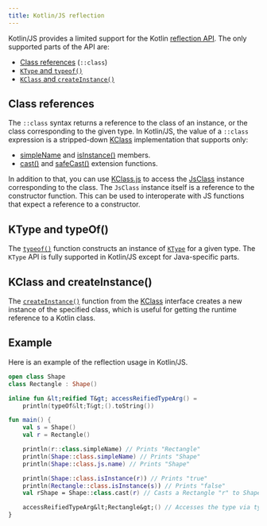 ```yaml
---
title: Kotlin/JS reflection
---
```



Kotlin/JS provides a limited support for the Kotlin [reflection API](reflection.md). The only supported parts of the API
are:

* [Class references](reflection.md#class-references) (`::class`)
* [`KType` and `typeof()`](#ktype-and-typeof)
* [`KClass` and `createInstance()`](#kclass-and-createinstance)

## Class references

The `::class` syntax returns a reference to the class of an instance, or the class corresponding to the given type.
In Kotlin/JS, the value of a `::class` expression is a stripped-down [KClass](https://kotlinlang.org/api/latest/jvm/stdlib/kotlin.reflect/-k-class/)
implementation that supports only:
* [simpleName](https://kotlinlang.org/api/latest/jvm/stdlib/kotlin.reflect/-k-class/simple-name.html)
and [isInstance()](https://kotlinlang.org/api/latest/jvm/stdlib/kotlin.reflect/-k-class/is-instance.html) members.
* [cast()](https://kotlinlang.org/api/latest/jvm/stdlib/kotlin.reflect/cast.html) and 
[safeCast()](https://kotlinlang.org/api/latest/jvm/stdlib/kotlin.reflect/safe-cast.html) extension functions.

In addition to that, you can use [KClass.js](https://kotlinlang.org/api/latest/jvm/stdlib/kotlin.js/js.html) to access the
[JsClass](https://kotlinlang.org/api/latest/jvm/stdlib/kotlin.js/-js-class/index.html) instance corresponding to the class.
The `JsClass` instance itself is a reference to the constructor function.
This can be used to interoperate with JS functions that expect a reference to a constructor.

## KType and typeOf()

The [`typeof()`](https://kotlinlang.org/api/latest/jvm/stdlib/kotlin.reflect/type-of.html) function constructs an instance 
of [`KType`](https://kotlinlang.org/api/latest/jvm/stdlib/kotlin.reflect/-k-type/) for a given type.
The `KType` API is fully supported in Kotlin/JS except for Java-specific parts.

## KClass and createInstance()

The [`createInstance()`](https://kotlinlang.org/api/latest/jvm/stdlib/kotlin.reflect.full/create-instance.html) function
from the [KClass](https://kotlinlang.org/api/latest/jvm/stdlib/kotlin.reflect/-k-class/) interface creates a new instance
of the specified class, which is useful for getting the runtime reference to a Kotlin class.

## Example

Here is an example of the reflection usage in Kotlin/JS.

```kotlin
open class Shape
class Rectangle : Shape()

inline fun &lt;reified T&gt; accessReifiedTypeArg() =
    println(typeOf&lt;T&gt;().toString())

fun main() {
    val s = Shape()
    val r = Rectangle()

    println(r::class.simpleName) // Prints "Rectangle"
    println(Shape::class.simpleName) // Prints "Shape"
    println(Shape::class.js.name) // Prints "Shape"

    println(Shape::class.isInstance(r)) // Prints "true"
    println(Rectangle::class.isInstance(s)) // Prints "false"
    val rShape = Shape::class.cast(r) // Casts a Rectangle "r" to Shape

    accessReifiedTypeArg&lt;Rectangle&gt;() // Accesses the type via typeOf(). Prints "Rectangle"
}
```

